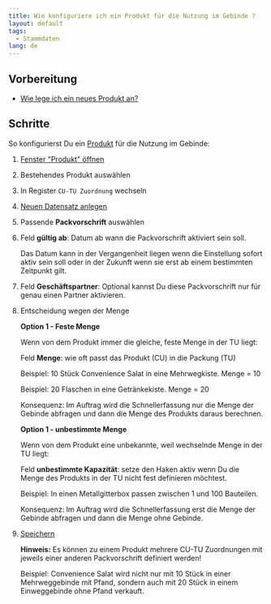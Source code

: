 ```yaml
---
title: Wie konfiguriere ich ein Produkt für die Nutzung im Gebinde ?
layout: default
tags:
  - Stammdaten
lang: de
---
```

## Vorbereitung
- [Wie lege ich ein neues Produkt an?](Wie_lege_ich_ein_neues_Produkt_an)


## Schritte

So konfigurierst Du ein [Produkt](Wie_lege_ich_ein_neues_Produkt_an) für die Nutzung im Gebinde: 
	
1. [Fenster "Produkt" öffnen](Wie_finde_und_öffne_ich_ein_Fenster)
1. Bestehendes Produkt auswählen
1. In Register `CU-TU Zuordnung` wechseln
1. [Neuen Datensatz anlegen](Wie_lege_ich_einen_neuen_datensatz_an)
1. Passende **Packvorschrift** auswählen
1. Feld **gültig ab**: Datum ab wann die Packvorschrift aktiviert sein soll. 

   Das Datum kann in der Vergangenheit liegen wenn die Einstellung sofort aktiv sein soll oder in der Zukunft wenn sie erst ab einem bestimmten Zeitpunkt gilt.

1. Feld **Geschäftspartner**: Optional kannst Du diese Packvorschrift nur für genau einen Partner aktivieren.
1. Entscheidung wegen der Menge
    
   **Option 1 - Feste Menge**

   Wenn von dem Produkt immer die gleiche, feste Menge in der TU liegt:

   Feld **Menge**: wie oft passt das Produkt (CU) in die Packung (TU)

   Beispiel: 10 Stück Convenience Salat in eine Mehrwegkiste. Menge = 10
   
   Beispiel: 20 Flaschen in eine Getränkekiste. Menge = 20
   
   Konsequenz: Im Auftrag wird die Schnellerfassung nur die Menge der Gebinde abfragen und dann die Menge des Produkts daraus berechnen.

   **Option 1 - unbestimmte Menge**

   Wenn von dem Produkt eine unbekannte, weil wechselnde Menge in der TU liegt:

   Feld **unbestimmte Kapazität**: setze den Haken aktiv wenn Du die Menge des Produkts in der TU nicht fest definieren möchtest.

   Beispiel: In einen Metallgitterbox passen zwischen 1 und 100 Bauteilen.

   Konsequenz: Im Auftrag wird die Schnellerfassung erst die Menge der Gebinde abfragen und dann die Menge ohne Gebinde.
 
1. [Speichern](Wie_lege_ich_einen_neuen_datensatz_an)

   **Hinweis:** Es können zu einem Produkt mehrere CU-TU Zuordnungen mit jeweils einer anderen Packvorschrift definiert werden!
   
   Beispiel: Convenience Salat wird nicht nur mit 10 Stück in einer Mehrweggebinde mit Pfand, sondern auch mit 20 Stück in einem Einweggebinde ohne Pfand verkauft.